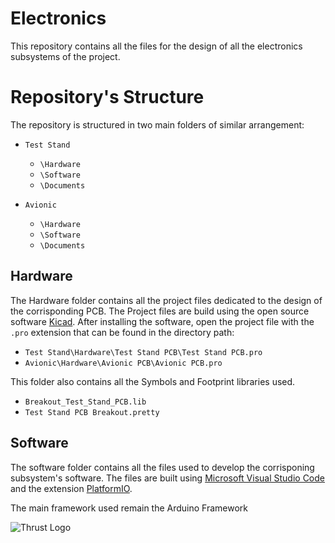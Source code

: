 # Electronics

This repository contains all the files for the design of all the electronics subsystems of the project.

# Repository's Structure

The repository is structured in two main folders of similar arrangement:

- `Test Stand`
  - `\Hardware`
  - `\Software`
  - `\Documents`
  
- `Avionic` 
  - `\Hardware`
  - `\Software`
  - `\Documents`
  
## Hardware

The Hardware folder contains all the project files dedicated to the design of the corrisponding PCB. The Project files are build using the open source software [Kicad](https://kicad.org/). After installing the software, open the project file with the `.pro` extension that can be found in the directory path:

- `Test Stand\Hardware\Test Stand PCB\Test Stand PCB.pro`
- `Avionic\Hardware\Avionic PCB\Avionic PCB.pro`

This folder also contains all the Symbols and Footprint libraries used. 

- `Breakout_Test_Stand_PCB.lib`
- `Test Stand PCB Breakout.pretty`

## Software

The software folder contains all the files used to develop the corrisponing subsystem's software.
The files are built using [Microsoft Visual Studio Code](https://code.visualstudio.com/) and the extension [PlatformIO](https://platformio.org/).

The main framework used remain the Arduino Framework

![Thrust Logo](https://github.com/thrust-team/electronics/blob/main/Test%20Stand/Figures/logo_thrust.png)


